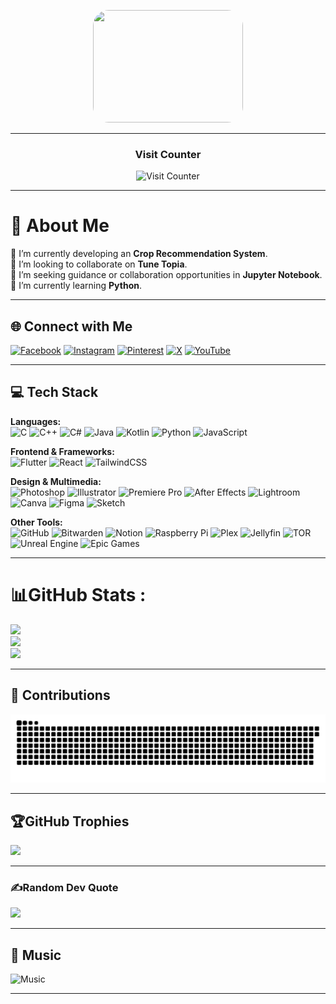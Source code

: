 <p align="center">
  <img src="https://media4.giphy.com/media/v1.Y2lkPTc5MGI3NjExY283d25rZzM0Nzk4YWhqcTFlNWppM2pmNXBhb2o2ZmFlbmRjcnllZiZlcD12MV9pbnRlcm5hbF9naWZfYnlfaWQmY3Q9Zw/Ju7l5y9osyymQ/giphy.gif"
       width="240" height="180" style="border-radius: 25px;">
</p>

---

<h3 align="center">Visit Counter</h3>

<p align="center">
  <img src="https://count.getloli.com/@Adarshakarki?name=Adarshakarki&theme=booru-lewd&padding=7&offset=0&align=top&scale=1&pixelated=1&darkmode=0" alt="Visit Counter">
</p>

---

# 💫 About Me

🔭 I’m currently developing an **Crop Recommendation System**.  
👯 I’m looking to collaborate on **Tune Topia**.  
🤝 I’m seeking guidance or collaboration opportunities in **Jupyter Notebook**.  
🌱 I’m currently learning **Python**.

---

## 🌐 Connect with Me

[![Facebook](https://img.shields.io/badge/Facebook-%238A63D2.svg?style=flat&logo=facebook&logoColor=white)](https://facebook.com/adarsha.karki46)
[![Instagram](https://img.shields.io/badge/Instagram-%23B574D2.svg?style=flat&logo=instagram&logoColor=white)](https://instagram.com/cactusadarsha)
[![Pinterest](https://img.shields.io/badge/Pinterest-%23D28ABD.svg?style=flat&logo=pinterest&logoColor=white)](https://pinterest.com/adarsha99999)
[![X](https://img.shields.io/badge/X-%239674D2.svg?style=flat&logo=x&logoColor=white)](https://x.com/adarshakarki4)
[![YouTube](https://img.shields.io/badge/YouTube-%23945DD2.svg?style=flat&logo=youtube&logoColor=white)](https://youtube.com/@spoonyjab)

---

## 💻 Tech Stack

**Languages:**  
![C](https://img.shields.io/badge/C-%238A63D2.svg?style=flat&logo=c&logoColor=white)
![C++](https://img.shields.io/badge/C++-%23985BD2.svg?style=flat&logo=c%2B%2B&logoColor=white)
![C#](https://img.shields.io/badge/C%23-%239C7CD2.svg?style=flat&logo=csharp&logoColor=white)
![Java](https://img.shields.io/badge/Java-%23AA6FD2.svg?style=flat&logo=openjdk&logoColor=white)
![Kotlin](https://img.shields.io/badge/Kotlin-%23B074D2.svg?style=flat&logo=kotlin&logoColor=white)
![Python](https://img.shields.io/badge/Python-%239D6FD2.svg?style=flat&logo=python&logoColor=white)
![JavaScript](https://img.shields.io/badge/JavaScript-%23B685E2.svg?style=flat&logo=javascript&logoColor=white)

**Frontend & Frameworks:**  
![Flutter](https://img.shields.io/badge/Flutter-%239774D2.svg?style=flat&logo=flutter&logoColor=white)
![React](https://img.shields.io/badge/React-%23856AD2.svg?style=flat&logo=react&logoColor=white)
![TailwindCSS](https://img.shields.io/badge/TailwindCSS-%23A479D2.svg?style=flat&logo=tailwind-css&logoColor=white)

**Design & Multimedia:**  
![Photoshop](https://img.shields.io/badge/Photoshop-%238874D2.svg?style=flat&logo=adobe%20photoshop&logoColor=white)
![Illustrator](https://img.shields.io/badge/Illustrator-%23D289CC.svg?style=flat&logo=adobe%20illustrator&logoColor=white)
![Premiere Pro](https://img.shields.io/badge/Premiere%20Pro-%239874D2.svg?style=flat&logo=adobe%20premiere%20pro&logoColor=white)
![After Effects](https://img.shields.io/badge/After%20Effects-%23867AD2.svg?style=flat&logo=adobe%20after%20effects&logoColor=white)
![Lightroom](https://img.shields.io/badge/Lightroom-%23817BD2.svg?style=flat&logo=adobe%20lightroom&logoColor=white)
![Canva](https://img.shields.io/badge/Canva-%23B074D2.svg?style=flat&logo=canva&logoColor=white)
![Figma](https://img.shields.io/badge/Figma-%23A174D2.svg?style=flat&logo=figma&logoColor=white)
![Sketch](https://img.shields.io/badge/Sketch-%23CBA5E2.svg?style=flat&logo=sketch&logoColor=black)

**Other Tools:**  
![GitHub](https://img.shields.io/badge/GitHub-%23121011.svg?style=flat&logo=github&logoColor=white)
![Bitwarden](https://img.shields.io/badge/Bitwarden-%236C63D2.svg?style=flat&logo=bitwarden&logoColor=white)
![Notion](https://img.shields.io/badge/Notion-%239374D2.svg?style=flat&logo=notion&logoColor=white)
![Raspberry Pi](https://img.shields.io/badge/Raspberry%20Pi-%23C66FD2.svg?style=flat&logo=raspberry-pi&logoColor=white)
![Plex](https://img.shields.io/badge/Plex-%23AD63D2.svg?style=flat&logo=plex&logoColor=white)
![Jellyfin](https://img.shields.io/badge/Jellyfin-%238F74D2.svg?style=flat&logo=jellyfin&logoColor=white)
![TOR](https://img.shields.io/badge/TOR-%238863D2.svg?style=flat&logo=tor-project&logoColor=white)
![Unreal Engine](https://img.shields.io/badge/Unreal%20Engine-%238A63D2.svg?style=flat&logo=unrealengine&logoColor=white)
![Epic Games](https://img.shields.io/badge/Epic%20Games-%236E63D2.svg?style=flat&logo=epicgames&logoColor=white)

---

# 📊GitHub Stats :
![](https://github-readme-stats.vercel.app/api?username=adarshakarki&theme=midnight-purple&hide_border=true&include_all_commits=true&count_private=true)<br/>
![](https://github-readme-streak-stats.herokuapp.com/?user=adarshakarki&theme=midnight-purple&hide_border=true)<br/>
![](https://github-readme-stats.vercel.app/api/top-langs/?username=adarshakarki&theme=midnight-purple&hide_border=true&include_all_commits=true&count_private=true&layout=compact)

---

## 🐍 Contributions

<img src="https://raw.githubusercontent.com/adarshakarki/adarshakarki/output/snake.svg" alt="Snake animation" />

---

## 🏆GitHub Trophies
![](https://github-trophies.vercel.app/?username=adarshakarki&theme=tokyonight&no-frame=true&no-bg=true&margin-w=4)

---

### ✍️Random Dev Quote
![](https://quotes-github-readme.vercel.app/api?type=horizontal&theme=tokyonight)

---

## 💽 Music

![Music](https://spotify-recently-played-readme.vercel.app/api?user=j8m34nlcho97rlxlwjiix2p80&unique=1)

---
